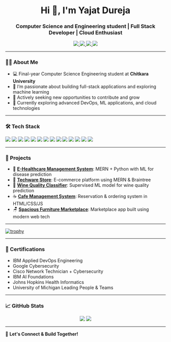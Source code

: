 <h1 align="center">Hi 👋, I'm Yajat Dureja</h1>
<h3 align="center">Computer Science and Engineering student | Full Stack Developer | Cloud Enthusiast</h3>

<p align="center">
  <a href="https://github.com/Yajat047" target="_blank">
    <img src="https://img.shields.io/github/followers/Yajat047?label=Follow&style=social" />
  </a>
  <a href="mailto:yajatdureja@gmail.com">
    <img src="https://img.shields.io/badge/email-yajatdureja@gmail.com-D14836?style=flat&logo=gmail&logoColor=white" />
  </a>
  <a href="https://linkedin.com/in/yajat47" target="_blank">
    <img src="https://img.shields.io/badge/LinkedIn-yajat47-blue?style=flat&logo=linkedin" />
  </a>
  <a href="https://drive.google.com/file/d/1AOsuYI3ucvsxS2j0uaHZHEpBb7Q9kxXG/view?usp=drive_link" target="_blank">
    <img src="https://img.shields.io/badge/Resume-View-informational?style=flat&logo=google-drive&logoColor=white&color=0A66C2" />
  </a>
</p>

---

### 👨‍💻 About Me
- 💻 Final-year Computer Science Engineering student at **Chitkara University**
- 🔭 I’m passionate about building full-stack applications and exploring machine learning
- 🚀 Actively seeking new opportunities to contribute and grow
- 🌱 Currently exploring advanced DevOps, ML applications, and cloud technologies

---

### 🛠️ Tech Stack

<p align="left">
  <img src="https://img.shields.io/badge/React-20232A?style=for-the-badge&logo=react&logoColor=61DAFB"/>
  <img src="https://img.shields.io/badge/Node.js-43853D?style=for-the-badge&logo=node.js&logoColor=white"/>
  <img src="https://img.shields.io/badge/Express.js-404D59?style=for-the-badge"/>
  <img src="https://img.shields.io/badge/MongoDB-4EA94B?style=for-the-badge&logo=mongodb&logoColor=white"/>
  <img src="https://img.shields.io/badge/MySQL-00000F?style=for-the-badge&logo=mysql&logoColor=white"/>
  <img src="https://img.shields.io/badge/AWS-232F3E?style=for-the-badge&logo=amazon-aws&logoColor=white"/>
  <img src="https://img.shields.io/badge/GitHub-181717?style=for-the-badge&logo=github&logoColor=white"/>
  <img src="https://img.shields.io/badge/Git-F05032?style=for-the-badge&logo=git&logoColor=white"/>
  <img src="https://img.shields.io/badge/Java-ED8B00?style=for-the-badge&logo=java&logoColor=white"/>
  <img src="https://img.shields.io/badge/Python-3776AB?style=for-the-badge&logo=python&logoColor=white"/>
  <img src="https://img.shields.io/badge/Machine%20Learning-FF6F00?style=for-the-badge&logo=scikit-learn&logoColor=white"/>
  <img src="https://img.shields.io/badge/HTML5-E34F26?style=for-the-badge&logo=html5&logoColor=white"/>
  <img src="https://img.shields.io/badge/CSS3-1572B6?style=for-the-badge&logo=css3&logoColor=white"/>
  <img src="https://img.shields.io/badge/JavaScript-F7DF1E?style=for-the-badge&logo=javascript&logoColor=black"/>
</p>

---

### 🚀 Projects

- 🏥 [**E-Healthcare Management System**](https://github.com/Yajat047/IP-Healthcare): MERN + Python with ML for disease prediction  
- 🛒 [**Techware Store**](https://github.com/Yajat047/fse-project): E-commerce platform using MERN & Braintree
- 🍷 [**Wine Quality Classifier**](https://github.com/Yajat047/aiml_wine_quality): Supervised ML model for wine quality prediction
- ☕ [**Cafe Management System**](https://github.com/Yajat047/cafemanagement): Reservation & ordering system in HTML/CSS/JS
- 🪑 [**Spacious Furniture Marketplace**](https://github.com/Yajat047/thespacious): Marketplace app built using modern web tech

---

[![trophy](https://github-profile-trophy.vercel.app/?username=Yajat047&theme=onedark)](https://github.com/ryo-ma/github-profile-trophy)

---

### 📜 Certifications
- IBM Applied DevOps Engineering  
- Google Cybersecurity  
- Cisco Network Technician + Cybersecurity  
- IBM AI Foundations  
- Johns Hopkins Health Informatics  
- University of Michigan Leading People & Teams  

---

### 📈 GitHub Stats

<p align="center">
  <img src="https://github-readme-stats.vercel.app/api?username=Yajat047&show_icons=true&theme=github_dark" />
  <img src="https://github-readme-stats.vercel.app/api/top-langs/?username=Yajat047&layout=compact&theme=github_dark" />
</p>

---

🔗 **Let's Connect & Build Together!**

